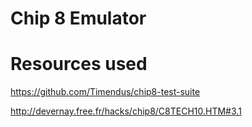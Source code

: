 # Chip 8 Emulator

# Resources used
https://github.com/Timendus/chip8-test-suite

http://devernay.free.fr/hacks/chip8/C8TECH10.HTM#3.1